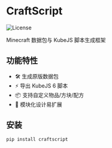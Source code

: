 # CraftScript

![License](https://img.shields.io/badge/License-MIT-green)

Minecraft 数据包与 KubeJS 脚本生成框架

## 功能特性

- 🛠️ 生成原版数据包
- ⚡ 导出 KubeJS 6 脚本
- 📦 支持自定义物品/方块/配方
- 🧩 模块化设计易扩展

## 安装

```bash
pip install craftscript